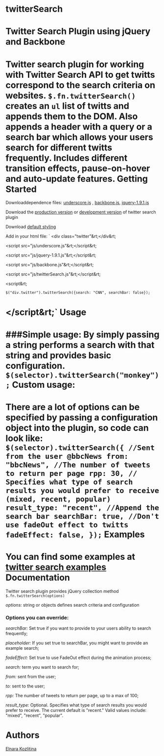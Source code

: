 twitterSearch
=============


# Twitter Search Plugin using jQuery and Backbone

Twitter search plugin for working with Twitter Search API to get twitts correspond to the search  criteria on websites.
`$.fn.twitterSearch()` creates an `ul` list of twitts and appends them to the DOM. Also appends a header with a query or a search bar which allows your users search for different twitts frequently.
Includes different transition effects, pause-on-hover and auto-update features.
Getting Started
==================================================
Downloaddependence files: [underscore.js](http://underscorejs.org/) , [backbone.js](http://backbonejs.org/), [jquery-1.9.1.js](http://jquery.com/)

Download the [production version](#) or [development version](https://github.com/kozlitinaelja/twitterSearch/blob/master/js/twitterSearch.js) of twitter search plugin

Download [default styling](https://github.com/kozlitinaelja/twitterSearch/blob/master/twitter.css)

Add in your html file:
`
  &lt;div class="twitter"&rt;&lt;/div&rt;
  
  &lt;script src="js/underscore.js"&rt;&lt;/script&rt;
  
  &lt;script src="js/jquery-1.9.1.js"&rt;&lt;/script&rt;
  
  &lt;script src="js/backbone.js"&rt;&lt;/script&rt;
  
  &lt;script src="js/twitterSearch.js"&rt;&lt;/script&rt;
  
  &lt;script&rt;
  
    $("div.twitter").twitterSearch({search: "CNN", searchBar: false});
    
  &lt;/script&rt;`
Usage
============================
###Simple usage:
By simply passing a string performs a search with that string and provides basic configuration.
`$(selector).twitterSearch("monkey");`
Custom usage:
===============================
There are a lot of options can be specified by passing a configuration object into the plugin, so code can look like:
`
  $(selector).twitterSearch({
    //Sent from the user @bbcNews
    from: "bbcNews",
    //The number of tweets to return per page
    rpp: 30,
    // Specifies what type of search results you would prefer to receive (mixed, recent, popular)
    result_type: "recent",
    //Append the search bar
    searchBar: true,
    //Don't use fadeOut effect to twitts
    fadeEffect: false,
  });
`
Examples
===========================
You can find some examples at [twitter search examples](hhtps://kozlitinaelja.github.com/twitterSearch.html)
Documentation
===========================
Twitter search plugin provides jQuery collection method `$.fn.twitterSearch(options)`

*options:* string or objects defines search criteria and configuration

### Options you can override:

*searchBar:* Set true if you want to provide to your users ability to search frequently;

*placeholder:* If you set true to searchBar, you might want to provide an example search;

*fadeEffect:* Set true to use FadeOut effect during the animation process;

*search:* term you want to search for;

*from:* sent from the user;

*to:* sent to the user;

*rpp:* The number of tweets to return per page, up to a max of 100;

*result_type:* Optional. Specifies what type of search results you would prefer to receive. The current default is "recent." Valid values include: "mixed", "recent", "popular".

Authors
=============================
<a href="https://github.com/kozlitinaelja">Elnara Kozlitina</a>
